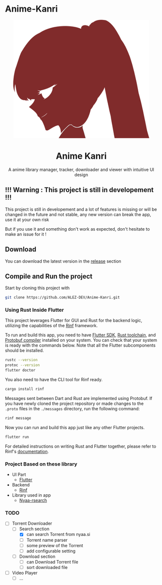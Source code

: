 # Anime-Kanri

<p align="center">
    <img src="./docs/logo.svg" title="AnimeKanri" alt="AnimeKanri" width="450" height="390"/><br>
</p>

<div align="center">
    <h1>Anime Kanri</h1>
</div>

<p align="center">A anime library manager, tracker, downloader and viewer with intuitive UI design</p>

## !!! Warning : This project is still in developement !!!

This project is still in developement and a lot of features is missing or will be changed in the future
and not stable, any new version can break the app, use it at your own risk

But if you use it and something don't work as expected, don't hesitate to make an issue for it !

## Download

You can download the latest version in the [release](https://github.com/ALEZ-DEV/Anime-Kanri/releases) section

## Compile and Run the project

Start by cloning this project with

```bash
git clone https://github.com/ALEZ-DEV/Anime-Kanri.git
```

### Using Rust Inside Flutter

This project leverages Flutter for GUI and Rust for the backend logic,
utilizing the capabilities of the
[Rinf](https://pub.dev/packages/rinf) framework.

To run and build this app, you need to have
[Flutter SDK](https://docs.flutter.dev/get-started/install),
[Rust toolchain](https://www.rust-lang.org/tools/install),
and [Protobuf compiler](https://grpc.io/docs/protoc-installation)
installed on your system.
You can check that your system is ready with the commands below.
Note that all the Flutter subcomponents should be installed.

```bash
rustc --version
protoc --version
flutter doctor
```

You also need to have the CLI tool for Rinf ready.

```bash
cargo install rinf
```

Messages sent between Dart and Rust are implemented using Protobuf.
If you have newly cloned the project repository
or made changes to the `.proto` files in the `./messages` directory,
run the following command:

```bash
rinf message
```

Now you can run and build this app just like any other Flutter projects.

```bash
flutter run
```

For detailed instructions on writing Rust and Flutter together,
please refer to Rinf's [documentation](https://rinf-docs.cunarist.com).

### Project Based on these library

- UI Part
  - [Flutter](https://flutter.dev/)
- Backend
  - [Rinf](https://github.com/cunarist/rinf)
- Library used in app
  - [Nyaa-rsearch](https://github.com/ALEZ-DEV/Nyaa-rsearch)

### TODO

- [ ] Torrent Downloader
  - [ ] Search section
    - [X] can search Torrent from nyaa.si
    - [ ] Torrent name parser
    - [ ] some preview of the Torrent
    - [ ] add configurable setting
  - [ ] Download section
    - [ ] can Download Torrent file
    - [ ] sort downloaded file
- [ ] Video Player
  - [ ] ...